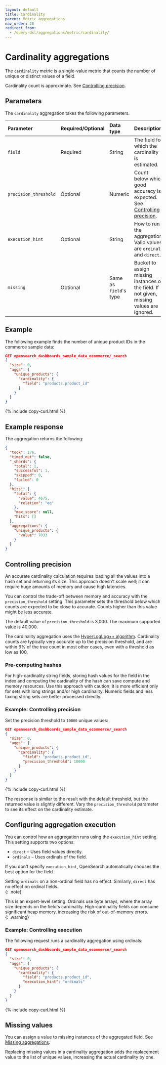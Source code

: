 ```yaml
---
layout: default
title: Cardinality
parent: Metric aggregations
nav_order: 20
redirect_from:
  - /query-dsl/aggregations/metric/cardinality/
---
```


# Cardinality aggregations

The `cardinality` metric is a single-value metric that counts the number of unique or distinct values of a field.


Cardinality count is approximate. See [Controlling precision](#controlling-precision).

## Parameters

The `cardinality` aggregation takes the following parameters.

| Parameter             | Required/Optional | Data type       | Description |
| :--                   | :--               |  :--            | :--         |
| `field`               | Required          | String          | The field for which the cardinality is estimated. |
| `precision_threshold` | Optional          | Numeric         | Count below which good accuracy is expected. See [Controlling precision](#controlling-precision).     |
| `execution_hint`      | Optional          | String          | How to run the aggregation. Valid values are `ordinals` and `direct`. |
| `missing`             | Optional          | Same as `field`'s type | Bucket to assign missing instances of the field. If not given, missing values are ignored. |

## Example

The following example finds the number of unique product IDs in the commerce sample data:

```json
GET opensearch_dashboards_sample_data_ecommerce/_search
{
  "size": 0,
  "aggs": {
    "unique_products": {
      "cardinality": {
        "field": "products.product_id"
      }
    }
  }
}
```
{% include copy-curl.html %}

## Example response

The aggregation returns the following:

```json
{
  "took": 176,
  "timed_out": false,
  "_shards": {
    "total": 1,
    "successful": 1,
    "skipped": 0,
    "failed": 0
  },
  "hits": {
    "total": {
      "value": 4675,
      "relation": "eq"
    },
    "max_score": null,
    "hits": []
  },
  "aggregations": {
    "unique_products": {
      "value": 7033
    }
  }
}
```

## Controlling precision

An accurate cardinality calculation requires loading all the values into a hash set and returning its size. This approach doesn't scale well; it can require huge amounts of memory and cause high latencies.

You can control the trade-off between memory and accuracy with the `precision_threshold` setting. This parameter sets the threshold below which counts are expected to be close to accurate. Counts higher than this value might be less accurate.

The default value of `precision_threshold` is 3,000. The maximum supported value is 40,000.

The cardinality aggregation uses the [HyperLogLog++ algorithm](https://static.googleusercontent.com/media/research.google.com/fr//pubs/archive/40671.pdf). Cardinality counts are typically very accurate up to the precision threshold, and are within 6% of the true count in most other cases, even with a threshold as low as 100.

### Pre-computing hashes

For high-cardinality string fields, storing hash values for the field in the index and computing the cardinality of the hash can save compute and memory resources. Use this approach with caution; it is more efficient only for sets with long strings and/or high cardinality. Numeric fields and less taxing string sets are better processed directly.

### Example: Controlling precision

Set the precision threshold to `10000` unique values:

```json
GET opensearch_dashboards_sample_data_ecommerce/_search
{
  "size": 0,
  "aggs": {
    "unique_products": {
      "cardinality": {
        "field": "products.product_id",
        "precision_threshold": 10000
      }
    }
  }
}
```
{% include copy-curl.html %}

The response is similar to the result with the default threshold, but the returned value is slightly different. Vary the `precision_threshold` parameter to see its effect on the cardinality estimate.

## Configuring aggregation execution  

You can control how an aggregation runs using the `execution_hint` setting. This setting supports two options:  

- `direct` – Uses field values directly.  
- `ordinals` – Uses ordinals of the field. 

If you don't specify `execution_hint`, OpenSearch automatically chooses the best option for the field.  

Setting `ordinals` on a non-ordinal field has no effect. Similarly, `direct` has no effect on ordinal fields.  
{: .note}

This is an expert-level setting. Ordinals use byte arrays, where the array size depends on the field's cardinality. High-cardinality fields can consume significant heap memory, increasing the risk of out-of-memory errors.  
{: .warning}

### Example: Controlling execution

The following request runs a cardinality aggregation using ordinals: 

```json
GET opensearch_dashboards_sample_data_ecommerce/_search
{
  "size": 0,
  "aggs": {
    "unique_products": {
      "cardinality": {
        "field": "products.product_id",
        "execution_hint": "ordinals"
      }
    }
  }
}
```  
{% include copy-curl.html %}

## Missing values

You can assign a value to missing instances of the aggregated field. See [Missing aggregations]({{site.url}}{{site.baseurl}}/aggregations/bucket/missing/).

Replacing missing values in a cardinality aggregation adds the replacement value to the list of unique values, increasing the actual cardinality by one.